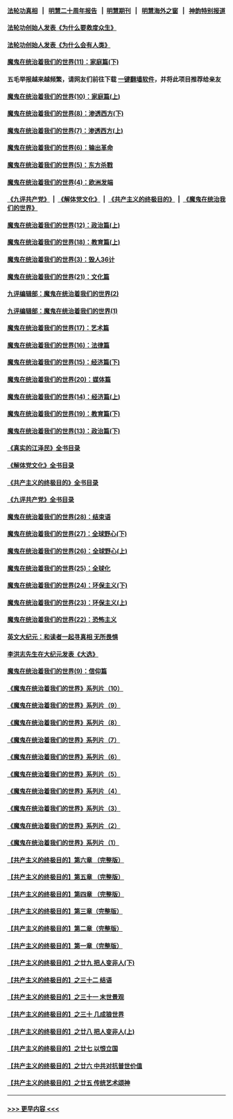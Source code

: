 #### [法轮功真相](https://github.com/gfw-breaker/truth/blob/master/README.md?t=0) &nbsp;&nbsp;|&nbsp;&nbsp; [明慧二十周年报告](https://github.com/gfw-breaker/mh-reports/blob/master/README.md?t=0) &nbsp;&nbsp;|&nbsp;&nbsp;[明慧期刊](https://github.com/gfw-breaker/mh-qikan) &nbsp;&nbsp;|&nbsp;&nbsp; [明慧海外之窗](https://github.com/gfw-breaker/mh-news/blob/master/README.md?t=0) &nbsp;&nbsp;|&nbsp;&nbsp; [神韵特别报道](https://github.com/gfw-breaker/mh-news/blob/master/shenyun.md?t=0)
#### [法轮功创始人发表《为什么要救度众生》](../pages/nsc422/n13975246.md?t=05052143) 
#### [法轮功创始人发表《为什么会有人类》](../pages/nsc422/n13912117.md?t=05052143) 
#### [魔鬼在统治着我们的世界(11)：家庭篇(下)](../pages/nsc422/n10440961.md?t=05052143) 
#### 五毛举报越来越频繁，请网友们前往下载 [一键翻墙软件](https://github.com/gfw-breaker/ssr-accounts)，并将此项目推荐给亲友
#### [魔鬼在统治着我们的世界(10)：家庭篇(上)](../pages/nsc422/n10435448.md?t=05052143) 
#### [魔鬼在统治着我们的世界(8)：渗透西方(下)](../pages/nsc422/n10429603.md?t=05052143) 
#### [魔鬼在统治着我们的世界(7)：渗透西方(上)](../pages/nsc422/n10426013.md?t=05052143) 
#### [魔鬼在统治着我们的世界(6)：输出革命](../pages/nsc422/n10421536.md?t=05052143) 
#### [魔鬼在统治着我们的世界(5)：东方杀戮](../pages/nsc422/n10417707.md?t=05052143) 
#### [魔鬼在统治着我们的世界(4)：欧洲发端](../pages/nsc422/n10414890.md?t=05052143) 
#### [《九评共产党》](https://github.com/begood0513/9ping.md/blob/master/README.md) &nbsp;|&nbsp; [《解体党文化》](../../../../jtdwh.md/blob/master/README.md)  &nbsp;|&nbsp; [《共产主义的终极目的》](../../../../gczydzjmd.md/blob/master/README.md) &nbsp;|&nbsp; [《魔鬼在统治我们的世界》](../../../../mgztzwmdsj.md/blob/master/README.md) 
#### [魔鬼在统治着我们的世界(12)：政治篇(上)](../pages/nsc422/n10444576.md?t=05052143) 
#### [魔鬼在统治着我们的世界(18)：教育篇(上)](../pages/nsc422/n10526970.md?t=05052143) 
#### [魔鬼在统治着我们的世界(3)：毁人36计](../pages/nsc422/n10411583.md?t=05052143) 
#### [魔鬼在统治着我们的世界(21)：文化篇](../pages/nsc422/n10597706.md?t=05052143) 
#### [九评编辑部：魔鬼在统治着我们的世界(2)](../pages/nsc422/n10410036.md?t=05052143) 
#### [九评编辑部：魔鬼在统治着我们的世界(1)](../pages/nsc422/n10406825.md?t=05052143) 
#### [魔鬼在统治着我们的世界(17)：艺术篇](../pages/nsc422/n10499093.md?t=05052143) 
#### [魔鬼在统治着我们的世界(16)：法律篇](../pages/nsc422/n10485969.md?t=05052143) 
#### [魔鬼在统治着我们的世界(15)：经济篇(下)](../pages/nsc422/n10469975.md?t=05052143) 
#### [魔鬼在统治着我们的世界(20)：媒体篇](../pages/nsc422/n10586579.md?t=05052143) 
#### [魔鬼在统治着我们的世界(14)：经济篇(上)](../pages/nsc422/n10457370.md?t=05052143) 
#### [魔鬼在统治着我们的世界(19)：教育篇(下)](../pages/nsc422/n10564808.md?t=05052143) 
#### [魔鬼在统治着我们的世界(13)：政治篇(下)](../pages/nsc422/n10448270.md?t=05052143) 
#### [《真实的江泽民》全书目录](../pages/nsc422/n13721399.md?t=05052143) 
#### [《解体党文化》全书目录](../pages/nsc422/n13721157.md?t=05052143) 
#### [《共产主义的终极目的》全书目录](../pages/nsc422/n13721048.md?t=05052143) 
#### [《九评共产党》全书目录](../pages/nsc422/n13708085.md?t=05052143) 
#### [魔鬼在统治着我们的世界(28)：结束语](../pages/nsc422/n10936246.md?t=05052143) 
#### [魔鬼在统治着我们的世界(27)：全球野心(下)](../pages/nsc422/n10928319.md?t=05052143) 
#### [魔鬼在统治着我们的世界(26)：全球野心(上)](../pages/nsc422/n10900318.md?t=05052143) 
#### [魔鬼在统治着我们的世界(25)：全球化](../pages/nsc422/n10788205.md?t=05052143) 
#### [魔鬼在统治着我们的世界(24)：环保主义(下)](../pages/nsc422/n10695307.md?t=05052143) 
#### [魔鬼在统治着我们的世界(23)：环保主义(上)](../pages/nsc422/n10688613.md?t=05052143) 
#### [魔鬼在统治着我们的世界(22)：恐怖主义](../pages/nsc422/n10614727.md?t=05052143) 
#### [英文大纪元：和读者一起寻真相 无所畏惧](../pages/nsc422/n12542027.md?t=05052143) 
#### [李洪志先生在大纪元发表《大选》](../pages/nsc422/n12534746.md?t=05052143) 
#### [魔鬼在统治着我们的世界(9)：信仰篇](../pages/nsc422/n10432159.md?t=05052143) 
#### [《魔鬼在统治着我们的世界》系列片（10）](../pages/nsc422/n12292670.md?t=05052143) 
#### [《魔鬼在统治着我们的世界》系列片（9）](../pages/nsc422/n12290859.md?t=05052143) 
#### [《魔鬼在统治着我们的世界》系列片（8）](../pages/nsc422/n12287445.md?t=05052143) 
#### [《魔鬼在统治着我们的世界》系列片（7）](../pages/nsc422/n12283425.md?t=05052143) 
#### [《魔鬼在统治着我们的世界》系列片（6）](../pages/nsc422/n12282314.md?t=05052143) 
#### [《魔鬼在统治着我们的世界》系列片（5）](../pages/nsc422/n12281419.md?t=05052143) 
#### [《魔鬼在统治着我们的世界》系列片（4）](../pages/nsc422/n12274024.md?t=05052143) 
#### [《魔鬼在统治着我们的世界》系列片（3）](../pages/nsc422/n12271322.md?t=05052143) 
#### [《魔鬼在统治着我们的世界》系列片（2）](../pages/nsc422/n12269049.md?t=05052143) 
#### [《魔鬼在统治着我们的世界》系列片（1）](../pages/nsc422/n12267575.md?t=05052143) 
#### [【共产主义的终极目的】第六章 （完整版）](../pages/nsc422/n11428913.md?t=05052143) 
#### [【共产主义的终极目的】第五章 （完整版）](../pages/nsc422/n11428912.md?t=05052143) 
#### [【共产主义的终极目的】第四章 （完整版）](../pages/nsc422/n11428907.md?t=05052143) 
#### [【共产主义的终极目的】第三章（完整版）](../pages/nsc422/n11428848.md?t=05052143) 
#### [【共产主义的终极目的】第二章（完整版）](../pages/nsc422/n11428831.md?t=05052143) 
#### [【共产主义的终极目的】第一章（完整版）](../pages/nsc422/n11417651.md?t=05052143) 
#### [【共产主义的终极目的】之廿九 把人变非人(下)](../pages/nsc422/n11344140.md?t=05052143) 
#### [【共产主义的终极目的】之三十二 结语](../pages/nsc422/n11360535.md?t=05052143) 
#### [【共产主义的终极目的】之三十一 末世景观](../pages/nsc422/n11351129.md?t=05052143) 
#### [【共产主义的终极目的】之三十 几成狼世界](../pages/nsc422/n11348280.md?t=05052143) 
#### [【共产主义的终极目的】之廿八 把人变非人(上)](../pages/nsc422/n11340492.md?t=05052143) 
#### [【共产主义的终极目的】之廿七 以恨立国](../pages/nsc422/n11336944.md?t=05052143) 
#### [【共产主义的终极目的】之廿六 中共对抗普世价值](../pages/nsc422/n11324785.md?t=05052143) 
#### [【共产主义的终极目的】之廿五 传统艺术颂神](../pages/nsc422/n11296396.md?t=05052143) 

----
#### [ >>> 更早内容 <<< ](../indexes/nsc422-earlier.md)
